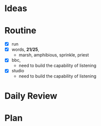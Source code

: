 # Ideas
# Routine
- [x] run
- [x] words, **21/25**,
	- marsh, amphibious, sprinkle, priest
- [x] bbc, 
	- need to build the capability of listening
- [x] studio 
	- need to build the capability of listening
# Daily Review

# Plan
